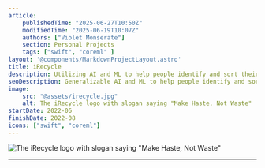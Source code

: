```yaml
---
article: 
    publishedTime: "2025-06-27T10:50Z"
    modifiedTime: "2025-06-19T10:07Z"
    authors: ["Violet Monserate"]
    section: Personal Projects
    tags: ["swift", "coreml" ]
layout: '@components/MarkdownProjectLayout.astro'
title: iRecycle
description: Utilizing AI and ML to help people identify and sort their trash in a convinient iOS mobile app
seoDescription: Generalizable AI and ML to help people identify and sort their trash into compost, recycling, and garbage in a convinient iOS mobile app in Swift
image:
    src: "@assets/irecycle.jpg"
    alt: The iRecycle logo with slogan saying "Make Haste, Not Waste"
startDate: 2022-06
finishDate: 2022-08
icons: ["swift", "coreml"]
---
```


![The iRecycle logo with slogan saying "Make Haste, Not Waste"](@assets/irecycle.jpg) 

---